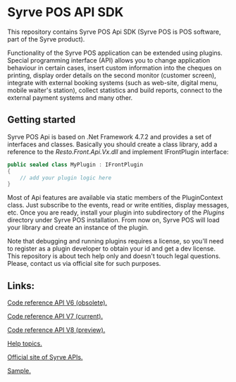 # Syrve POS API SDK

This repository contains Syrve POS Api SDK (Syrve POS is POS software, part of the Syrve product).

Functionality of the Syrve POS application can be extended using plugins. Special programming interface (API) allows you to change application behaviour in certain cases, insert custom information into the cheques on printing, display order details on the second monitor (customer screen), integrate with external booking systems (such as web-site, digital menu, mobile waiter's station), collect statistics and build reports, connect to the external payment systems and many other.

## Getting started

Syrve POS Api is based on .Net Framework 4.7.2 and provides a set of interfaces and classes. Basically you should create a class library, add a reference to the *Resto.Front.Api.Vx.dll* and implement IFrontPlugin interface:

```C#
public sealed class MyPlugin : IFrontPlugin
{
    // add your plugin logic here
}
```

Most of Api features are available via static members of the PluginContext class. Just subscribe to the events, read or write entities, display messages, etc. Once you are ready, install your plugin into subdirectory of the *Plugins* directory under Syrve POS installation. From now on, Syrve POS will load your library and create an instance of the plugin.

Note that debugging and running plugins requires a license, so you'll need to register as a plugin developer to obtain your id and get a dev license. This repository is about tech help only and doesn't touch legal questions. Please, contact us via official site for such purposes.

## Links:

[Code reference API V6 (obsolete).](https://syrve.github.io/front.api.sdk/v6/)

[Code reference API V7 (current).](https://syrve.github.io/front.api.sdk/v7/)

[Code reference API V8 (preview).](https://syrve.github.io/front.api.sdk/v8/)

[Help topics.](https://syrve.github.io/front.api.doc/)

[Official site of Syrve APIs.](https://en.syrve.help/articles/#!api/getting-started-api)

[Sample.](https://github.com/syrve/front.api.sdk/tree/master/sample)
